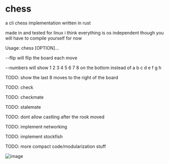 # chess
a cli chess implementation written in rust

made in and tested for linux i think everything is os independent though you will have to compile yourself for now

Usage: chess [OPTION]...

--flip will flip the board each move

--numbers will show 1 2 3 4 5 6 7 8 on the bottom instead of a b c d e f g h

TODO: show the last 8 moves to the right of the board

TODO: check

TODO: checkmate

TODO: stalemate

TODO: dont allow castling after the rook moved

TODO: implement networking

TODO: implement stockfish

TODO: more compact code/modularization stuff

![image](https://user-images.githubusercontent.com/55570525/231222928-69903850-e981-4044-b7fb-53b0e5d7403f.png)
